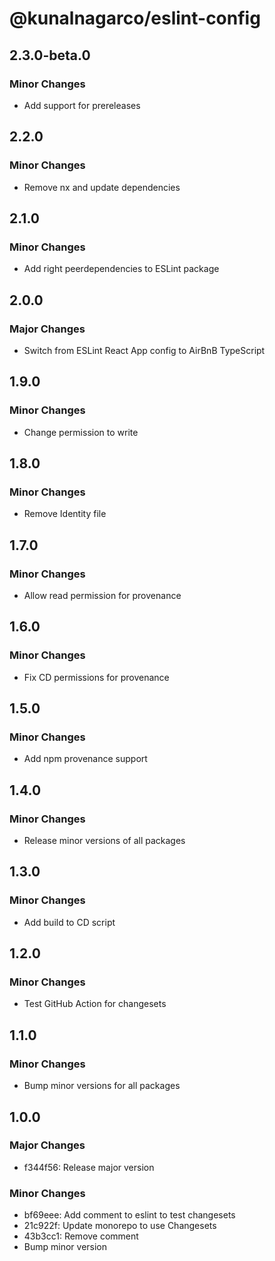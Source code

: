 # @kunalnagarco/eslint-config

## 2.3.0-beta.0

### Minor Changes

- Add support for prereleases

## 2.2.0

### Minor Changes

- Remove nx and update dependencies

## 2.1.0

### Minor Changes

- Add right peerdependencies to ESLint package

## 2.0.0

### Major Changes

- Switch from ESLint React App config to AirBnB TypeScript

## 1.9.0

### Minor Changes

- Change permission to write

## 1.8.0

### Minor Changes

- Remove Identity file

## 1.7.0

### Minor Changes

- Allow read permission for provenance

## 1.6.0

### Minor Changes

- Fix CD permissions for provenance

## 1.5.0

### Minor Changes

- Add npm provenance support

## 1.4.0

### Minor Changes

- Release minor versions of all packages

## 1.3.0

### Minor Changes

- Add build to CD script

## 1.2.0

### Minor Changes

- Test GitHub Action for changesets

## 1.1.0

### Minor Changes

- Bump minor versions for all packages

## 1.0.0

### Major Changes

- f344f56: Release major version

### Minor Changes

- bf69eee: Add comment to eslint to test changesets
- 21c922f: Update monorepo to use Changesets
- 43b3cc1: Remove comment
- Bump minor version
